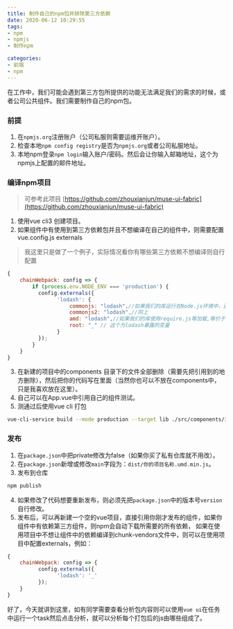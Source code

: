 ```yaml
---
title: 制作自己的npm包并排除第三方依赖
date: 2020-06-12 10:29:55
tags:
- npm
- npmjs
- 制作npm

categories:
- 前端
- npm
---
```


在工作中，我们可能会遇到第三方包所提供的功能无法满足我们的需求的时候，或者公司公共组件。我们需要制作自己的npm包。

### 前提
1. 在`npmjs.org`注册账户（公司私服则需要运维开账户）。
2. 检查本地`npm config registry`是否为`npmjs.org`或者公司私服地址。
3. 本地npm登录`npm login`输入账户/密码。然后会让你输入邮箱地址，这个为npmjs上配置的邮件地址。

### 编译npm项目 
> 可参考此项目 [https://github.com/zhouxianjun/muse-ui-fabric](https://github.com/zhouxianjun/muse-ui-fabric)

1. 使用vue cli3 创建项目。
2. 如果组件中有使用到第三方依赖包并且不想编译在自己的组件中，则需要配置vue.config.js externals
> 我这里只是做了一个例子，实际情况看你有哪些第三方依赖不想编译则自行配置

```js
{
    chainWebpack: config => {
        if (process.env.NODE_ENV === 'production') {
          config.externals({
                'lodash': {
                    commonjs: "lodash",//如果我们的库运行在Node.js环境中，import _ from 'lodash'等价于const _ = require('lodash')
                    commonjs2: "lodash",//同上
                    amd: "lodash",//如果我们的库使用require.js等加载,等价于 define(["lodash"], factory);
                    root: "_" // 这个为lodash暴露的变量
                }
          });
        }
    }
}
```
3. 在新建的项目中的components 目录下的文件全部删除（需要先把引用到的地方删除），然后把你的代码写在里面（当然你也可以不放在components中，只是我喜欢放在这里）。
4. 自己可以在App.vue中引用自己的组件测试。
5. 测通过后使用vue cli 打包
```bash
vue-cli-service build --mode production --target lib ./src/components/index.js
```

### 发布
1. 在`package.json`中把private修改为false（如果你买了私有仓库就不用改）。
2. 在`package.json`新增或修改`main`字段为：`dist/你的项目名称.umd.min.js`。
3. 发布到仓库
```bash
npm publish
```
4. 如果修改了代码想要重新发布，则必须先把`package.json`中的版本号`version`自行修改。
5. 发布后，可以再新建一个空的vue项目，直接引用你刚才发布的组件，如果你组件中有依赖第三方组件，则npm会自动下载所需要的所有依赖，
如果在使用项目中不想让组件中的依赖编译到chunk-vendors文件中，则可以在使用项目中配置externals，例如：
```js
{
    chainWebpack: config => {
          config.externals({
                'lodash': '_'
          });
    }
}
```

好了，今天就讲到这里，如有同学需要查看分析包内容则可以使用`vue ui`在任务中运行一个task然后点击分析，就可以分析每个打包后的js由哪些组成了。

